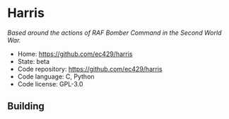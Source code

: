 # Harris

_Based around the actions of RAF Bomber Command in the Second World War._

- Home: https://github.com/ec429/harris
- State: beta
- Code repository: https://github.com/ec429/harris
- Code language: C, Python
- Code license: GPL-3.0

## Building

